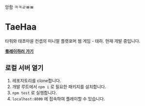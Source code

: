 망함 ㅋㅋㄹㅃㅃ

# TaeHaa
타워와 태초마을 컨셉의 미니멀 플랫포머 웹 게임 - 태하.
현재 개발 중입니다.

[**플레이하러 가기**](taehaa.herokuapp.com)

## 로컬 서버 열기
1. 레포지토리를 clone합니다.
2. 개발 루트에서 `npm i` 로 필요한 패키지를 설치합니다.
3. `npm test` 로 실행합니다.
4. `localhost:8080` 에 접속하여 플레이할 수 있습니다.
